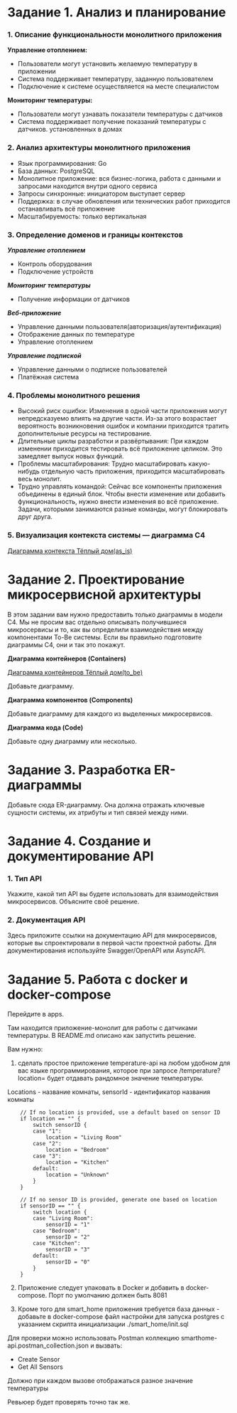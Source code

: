 # Задание 1. Анализ и планирование

### 1. Описание функциональности монолитного приложения

**Управление отоплением:**

- Пользователи могут установить желаемую температуру в приложении  
- Система поддерживает температуру, заданную пользователем  
- Подключение к системе осуществляется на месте специалистом  

**Мониторинг температуры:**

- Пользователи могут узнавать показатели температуры с датчиков  
- Система поддерживает получение показаний температуры с датчиков. установленных в домах  

### 2. Анализ архитектуры монолитного приложения

- Язык программирования: Go
- База данных: PostgreSQL
- Монолитное приложение: вся бизнес-логика, работа с данными и запросами находится внутри одного сервиса
- Запросы синхронные: инициатором выступает сервер
- Поддержка: в случае обновления или технических работ приходится останавливать всё приложение
- Масштабируемость: только вертикальная

### 3. Определение доменов и границы контекстов

***Управление отоплением***
- Контроль оборудования  
- Подключение устройств  

***Мониторинг температуры***
- Получение информации от датчиков

***Веб-приложение***
- Управление данными пользователя(авторизация/аутентификация)
- Отображение данных по температуре
- Управление отоплением

***Управление подпиской***
- Управление данными о подписке пользователей  
- Платёжная система  

### **4. Проблемы монолитного решения**

- Высокий риск ошибки: Изменения в одной части приложения могут непредсказуемо влиять на другие части. Из-за этого возрастает вероятность возникновения ошибок и компании приходится тратить дополнительные ресурсы на тестирование.  
- Длительные циклы разработки и развёртывания: При каждом изменении приходится тестировать всё приложение целиком. Это замедляет выпуск новых функций.  
- Проблемы масштабирования: Трудно масштабировать какую-нибудь отдельную часть приложения, приходится масштабировать весь монолит.  
- Трудно управлять командой: Сейчас все компоненты приложения объединены в единый блок. Чтобы внести изменение или добавить функциональность, нужно внести изменения во всё приложение. Задачи, которыми занимаются разные команды, могут блокировать друг друга.  

### 5. Визуализация контекста системы — диаграмма С4

[Диаграмма контекста Тёплый дом(as_is)](./schemas/context_as_is.png)

# Задание 2. Проектирование микросервисной архитектуры

В этом задании вам нужно предоставить только диаграммы в модели C4. Мы не просим вас отдельно описывать получившиеся микросервисы и то, как вы определили взаимодействия между компонентами To-Be системы. Если вы правильно подготовите диаграммы C4, они и так это покажут.

**Диаграмма контейнеров (Containers)**

[Диаграмма контейнеров Тёплый дом(to_be)](./diagrams/container/WarmHouse_Container_to_be.png)

Добавьте диаграмму.

**Диаграмма компонентов (Components)**

Добавьте диаграмму для каждого из выделенных микросервисов.

**Диаграмма кода (Code)**

Добавьте одну диаграмму или несколько.

# Задание 3. Разработка ER-диаграммы

Добавьте сюда ER-диаграмму. Она должна отражать ключевые сущности системы, их атрибуты и тип связей между ними.

# Задание 4. Создание и документирование API

### 1. Тип API

Укажите, какой тип API вы будете использовать для взаимодействия микросервисов. Объясните своё решение.

### 2. Документация API

Здесь приложите ссылки на документацию API для микросервисов, которые вы спроектировали в первой части проектной работы. Для документирования используйте Swagger/OpenAPI или AsyncAPI.

# Задание 5. Работа с docker и docker-compose

Перейдите в apps.

Там находится приложение-монолит для работы с датчиками температуры. В README.md описано как запустить решение.

Вам нужно:

1) сделать простое приложение temperature-api на любом удобном для вас языке программирования, которое при запросе /temperature?location= будет отдавать рандомное значение температуры.

Locations - название комнаты, sensorId - идентификатор названия комнаты

```
	// If no location is provided, use a default based on sensor ID
	if location == "" {
		switch sensorID {
		case "1":
			location = "Living Room"
		case "2":
			location = "Bedroom"
		case "3":
			location = "Kitchen"
		default:
			location = "Unknown"
		}
	}

	// If no sensor ID is provided, generate one based on location
	if sensorID == "" {
		switch location {
		case "Living Room":
			sensorID = "1"
		case "Bedroom":
			sensorID = "2"
		case "Kitchen":
			sensorID = "3"
		default:
			sensorID = "0"
		}
	}
```

2) Приложение следует упаковать в Docker и добавить в docker-compose. Порт по умолчанию должен быть 8081

3) Кроме того для smart_home приложения требуется база данных - добавьте в docker-compose файл настройки для запуска postgres с указанием скрипта инициализации ./smart_home/init.sql

Для проверки можно использовать Postman коллекцию smarthome-api.postman_collection.json и вызвать:

- Create Sensor
- Get All Sensors

Должно при каждом вызове отображаться разное значение температуры

Ревьюер будет проверять точно так же.


